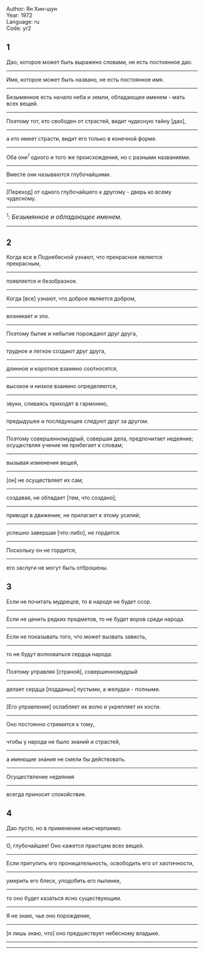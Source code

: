 Author: Ян Хин-шун  
Year: 1972  
Language: ru  
Code: yr2  

## 1
Дао, которое может быть выражено словами, не есть постоянное дао.
___
Имя, которое может быть названо, не есть постоянное имя.
___
Безымянное есть начало неба и земли, обладающее именем - мать всех вещей.
___
Поэтому тот, кто свободен от страстей, видит чудесную тайну \[дао\],
___
а кто имеет страсти, видит его только в конечной форме.
___
Оба они<sup>*1*</sup> одного и того же происхождения, но с разными названиями.
___
Вместе они называются глубочайшими.
___
\[Переход\] от одного глубочайшего к другому - дверь ко всему чудесному.
___
*<sup>1</sup><font size="3">: Безымянное и обладающее именем.</font>*
___
## 2
Когда все в Поднебесной узнают, что прекрасное является прекрасным,
___
появляется и безобразное.
___
Когда \[все\] узнают, что доброе является добром,
___
возникает и зло.
___
Поэтому бытие и небытие порождают друг друга,
___
трудное и легкое создают друг друга,
___
длинное и короткое взаимно соотносятся,
___
высокое и низкое взаимно определяются,
___
звуки, сливаясь приходят в гармонию,
___
предыдушее и последующее следуют друг за другом.
___
Поэтому совершенномудрый, совершая дела, предпочитает недеяние; осуществляя учение не прибегает к словам;
___
вызывая изменения вещей,
___
\[он\] не осуществляет их сам;
___
создавая, не обладает \[тем, что создано\];
___
приводя в движение, не прилагает к этому усилий;
___
успешно завершая \[что-либо\], не гордится.
___
Поскольку он не гордится,
___
его заслуги не могут быть отброшены.

## 3
Если не почитать мудрецов, то в народе не будет ссор.
___
Если не ценить редких предметов, то не будет воров среди народа.
___
Если не показывать того, что может вызвать зависть,
___
то не будут волноваться сердца народа.
___
Поэтому управляя \[страной\], совершенномудрый
___
делает сердца \[подданых\] пустыми, а желудки - полными.
___
\[Его управление\] ослабляет их волю и укрепляет их кости.
___
Оно постоянно стремится к тому,
___
чтобы у народа не было знаний и страстей,
___
а имеющие знания не смели бы действовать.
___
Осуществление недеяния
___
всегда приносит спокойствие.

## 4
Дао пусто, но в применении неисчерпаемо.
___
О, глубочайшее! Оно кажется праотцем всех вещей.
___
Если притупить его проницательность, освободить его от хаотичности,
___
умерить его блеск, уподобить его пылинке,
___
то оно будет казаться ясно существующим.
___
Я не знаю, чье оно порождение,
___
\[я лишь знаю, что\] оно предшествует небесному владыке.
___
  
___
